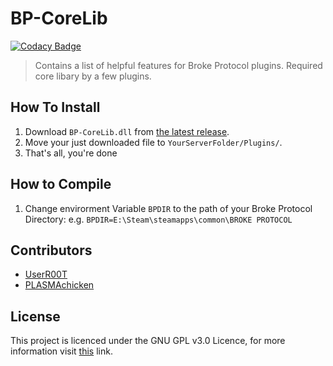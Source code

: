 # BP-CoreLib

[![Codacy Badge](https://api.codacy.com/project/badge/Grade/862e0bc458e140e8a8ddaf3c7f10adbc)](https://www.codacy.com/manual/UserR00T/BP-CoreLib?utm_source=github.com&amp;utm_medium=referral&amp;utm_content=UserR00T/BP-CoreLib&amp;utm_campaign=Badge_Grade)

> Contains a list of helpful features for Broke Protocol plugins. Required core libary by a few plugins.

## How To Install
1.  Download `BP-CoreLib.dll` from [the latest release](https://github.com/BPEssentials/BP-CoreLib/releases/latest).
2.  Move your just downloaded file to `YourServerFolder/Plugins/`.
3.  That's all, you're done

## How to Compile
1. Change envirorment Variable `BPDIR` to the path of your Broke Protocol Directory: e.g. `BPDIR=E:\Steam\steamapps\common\BROKE PROTOCOL`

## Contributors
-  [UserR00T](https://github.com/UserR00T)
-  [PLASMAchicken](https://github.com/PLASMAchicken)

## License

This project is licenced under the GNU GPL v3.0 Licence, for more information visit [this](https://choosealicense.com/licenses/gpl-3.0/) link.
